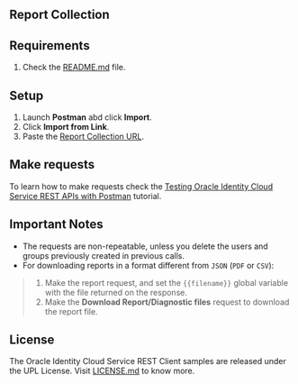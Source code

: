 ## Report Collection

## Requirements

1. Check the [README.md](README.md) file.

## Setup

1. Launch **Postman** abd click **Import**.
2. Click **Import from Link**.
3. Paste the [Report Collection URL](idcs_report_postman_collection.json).

## Make requests

To learn how to make requests check the [Testing Oracle Identity Cloud Service REST APIs with Postman](http://apexapps.oracle.com/pls/apex/f?p=44785:112:0::::P112_CONTENT_ID:13484) tutorial.

## Important Notes

- The requests are non-repeatable, unless you delete the users and groups previously created in previous calls.
- For downloading reports in a format different from ``JSON`` (``PDF`` or ``CSV``):

> 1. Make the report request, and set the ``{{filename}}`` global variable with the file returned on the response.
> 2. Make the **Download Report/Diagnostic files** request to download the report file.

## License

The Oracle Identity Cloud Service REST Client samples are released under the UPL License. Visit [LICENSE.md](LICENSE.md) to know more.